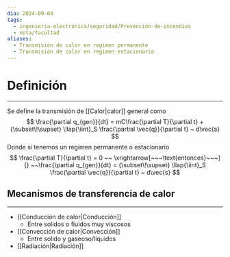 ```yaml
---
dia: 2024-09-04
tags:
  - ingeniería-electrónica/seguridad/Prevención-de-incendios
  - nota/facultad
aliases:
  - Transmisión de calor en regimen permanente
  - Transmisión de calor en regimen estacionario
---
```

# Definición
---
Se define la transmisión de [[Calor|calor]] general como $$ \frac{\partial q_{gen}}{dt} = mC\frac{\partial T}{\partial t} + {\subset\!\supset} \llap{\iint}_S \frac{\partial \vec{q}}{\partial t} ~ d\vec{s} $$
Donde si tenemos un regimen permanente o estacionario $$ \frac{\partial T}{\partial t} = 0  ~~ \xrightarrow[~~~\text{entonces}~~~]{} ~~\frac{\partial q_{gen}}{dt} = {\subset\!\supset} \llap{\iint}_S \frac{\partial \vec{q}}{\partial t} ~ d\vec{s} $$

## Mecanismos de transferencia de calor
---
* [[Conducción de calor|Conducción]]
    * Entre solidos o fluidos muy viscosos
* [[Convección de calor|Convección]]
    * Entre solido y gaseoso/líquidos
* [[Radiación|Radiación]]